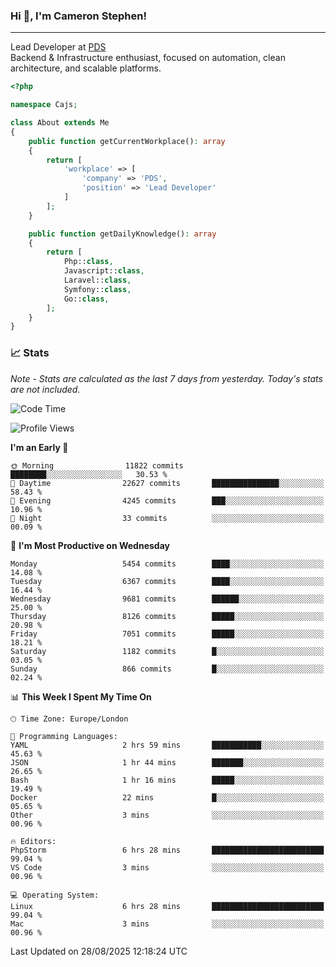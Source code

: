 ### Hi 👋, I'm Cameron Stephen!

---

Lead Developer at [PDS](https://prindatasolutions.co.uk)  
Backend & Infrastructure enthusiast, focused on automation, clean architecture, and scalable platforms.


```php
<?php

namespace Cajs;

class About extends Me
{
    public function getCurrentWorkplace(): array
    {
        return [
            'workplace' => [
                'company' => 'PDS',
                'position' => 'Lead Developer'
            ]
        ];
    }

    public function getDailyKnowledge(): array
    {
        return [
            Php::class,
            Javascript::class,
            Laravel::class,
            Symfony::class,
            Go::class,
        ];
    }
}
```

### 📈 Stats
<p><em>Note - Stats are calculated as the last 7 days from yesterday. Today's stats are not included.</em></p>


<!--START_SECTION:waka-->
![Code Time](http://img.shields.io/badge/Code%20Time-4%2C662%20hrs%2021%20mins-blue)

![Profile Views](http://img.shields.io/badge/Profile%20Views-0-blue)

**I'm an Early 🐤** 

```text
🌞 Morning                11822 commits       ████████░░░░░░░░░░░░░░░░░   30.53 % 
🌆 Daytime                22627 commits       ███████████████░░░░░░░░░░   58.43 % 
🌃 Evening                4245 commits        ███░░░░░░░░░░░░░░░░░░░░░░   10.96 % 
🌙 Night                  33 commits          ░░░░░░░░░░░░░░░░░░░░░░░░░   00.09 % 
```
📅 **I'm Most Productive on Wednesday** 

```text
Monday                   5454 commits        ████░░░░░░░░░░░░░░░░░░░░░   14.08 % 
Tuesday                  6367 commits        ████░░░░░░░░░░░░░░░░░░░░░   16.44 % 
Wednesday                9681 commits        ██████░░░░░░░░░░░░░░░░░░░   25.00 % 
Thursday                 8126 commits        █████░░░░░░░░░░░░░░░░░░░░   20.98 % 
Friday                   7051 commits        █████░░░░░░░░░░░░░░░░░░░░   18.21 % 
Saturday                 1182 commits        █░░░░░░░░░░░░░░░░░░░░░░░░   03.05 % 
Sunday                   866 commits         █░░░░░░░░░░░░░░░░░░░░░░░░   02.24 % 
```


📊 **This Week I Spent My Time On** 

```text
🕑︎ Time Zone: Europe/London

💬 Programming Languages: 
YAML                     2 hrs 59 mins       ███████████░░░░░░░░░░░░░░   45.63 % 
JSON                     1 hr 44 mins        ███████░░░░░░░░░░░░░░░░░░   26.65 % 
Bash                     1 hr 16 mins        █████░░░░░░░░░░░░░░░░░░░░   19.49 % 
Docker                   22 mins             █░░░░░░░░░░░░░░░░░░░░░░░░   05.65 % 
Other                    3 mins              ░░░░░░░░░░░░░░░░░░░░░░░░░   00.96 % 

🔥 Editors: 
PhpStorm                 6 hrs 28 mins       █████████████████████████   99.04 % 
VS Code                  3 mins              ░░░░░░░░░░░░░░░░░░░░░░░░░   00.96 % 

💻 Operating System: 
Linux                    6 hrs 28 mins       █████████████████████████   99.04 % 
Mac                      3 mins              ░░░░░░░░░░░░░░░░░░░░░░░░░   00.96 % 
```


 Last Updated on 28/08/2025 12:18:24 UTC
<!--END_SECTION:waka-->
